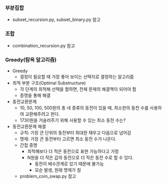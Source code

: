 ### 부분집합
- subset_recursion.py, subset_binary.py 참고

### 조합
- combination_recursion.py 참고

### Greedy(탐욕 알고리즘)
- Greedy
  - 결정이 필요할 때 가장 좋아 보이는 선택지로 결정하는 알고리즘
- 최적 부분 구조(Optimal Substructure)
  - 각 단계의 최적해 선택을 합하면, 전체 문제의 해결책이 되어야 함
  - 증명을 통해 해결
- 동전교환문제
  - 10, 50, 100, 500원의 총 네 종류의 동전이 있을 때, 최소한의 동전 수를 사용하여 교환해주려고 한다.
  - 1730원을 거슬러주기 위해 사용할 수 있는 최소 동전 수는?
- 동전교환문제 해결
  - 규칙: 가장 큰 단위의 동전부터 최대한 채우고 다음으로 넘어감
  - 명제: 가장 큰 동전부터 고르면 최소 동전 수가 나온다.
  - 간접 증명
    - 최적해보다 더 적은 동전으로 표현 가능하다고 가정
    - N원을 더 작은 값의 동전으로 더 작은 동전 수로 할 수 있다.
      - 동전이 배수관계로 있기 때문에 불가능
      - 모순 발생, 원래 명제가 참
  - problem_coin_swap.py 참고
  
